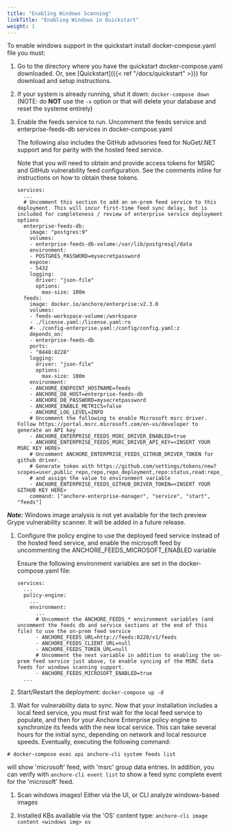 ```yaml
---
title: "Enabling Windows Scanning"
linkTitle: "Enabling Windows in Quickstart"
weight: 1
---
```


To enable windows support in the quickstart install docker-compose.yaml file you must:

1. Go to the directory where you have the quickstart docker-compose.yaml downloaded. Or, see [Quickstart]({{< ref "/docs/quickstart" >}}) for download and setup instructions.

1. If your system is already running, shut it down: `docker-compose down` (NOTE: do **NOT** use the `-v` option or that will delete your database and reset the systeme entirely)

1. Enable the feeds service to run. Uncomment the feeds service and enterprise-feeds-db services in docker-compose.yaml

   The following also includes the GitHub advisories feed for NuGet/.NET support and for parity with the hosted feed service.

   Note that you will need to obtain and provide access tokens for MSRC and GitHub vulnerability feed configuration.  See the comments inline for instructions on how to obtain these tokens.


    ```
    services:
      ...
      # Uncomment this section to add an on-prem feed service to this deployment. This will incur first-time feed sync delay, but is included for completeness / review of enterprise service deployment options
      enterprise-feeds-db:
        image: "postgres:9"
        volumes:
        - enterprise-feeds-db-volume:/var/lib/postgresql/data
        environment:
        - POSTGRES_PASSWORD=mysecretpassword
        expose:
        - 5432
        logging:
          driver: "json-file"
          options:
            max-size: 100m
      feeds:
        image: docker.io/anchore/enterprise:v2.3.0
        volumes:
        - feeds-workspace-volume:/workspace
        - ./license.yaml:/license.yaml:ro
        #- ./config-enterprise.yaml:/config/config.yaml:z
        depends_on:
        - enterprise-feeds-db
        ports:
        - "8448:8228"
        logging:
          driver: "json-file"
          options:
            max-size: 100m
        environment:
        - ANCHORE_ENDPOINT_HOSTNAME=feeds
        - ANCHORE_DB_HOST=enterprise-feeds-db
        - ANCHORE_DB_PASSWORD=mysecretpassword
        - ANCHORE_ENABLE_METRICS=false
        - ANCHORE_LOG_LEVEL=INFO
        # Uncomment the following to enable Microsoft msrc driver. Follow https://portal.msrc.microsoft.com/en-us/developer to generate an API key
        - ANCHORE_ENTERPRISE_FEEDS_MSRC_DRIVER_ENABLED=true
        - ANCHORE_ENTERPRISE_FEEDS_MSRC_DRIVER_API_KEY=<INSERT YOUR MSRC KEY HERE>
        # Uncomment ANCHORE_ENTERPRISE_FEEDS_GITHUB_DRIVER_TOKEN for github driver.
        # Generate token with https://github.com/settings/tokens/new?scopes=user,public_repo,repo,repo_deployment,repo:status,read:repo_hook,read:org,read:public_key,read:gpg_key
        # and assign the value to environment variable
        - ANCHORE_ENTERPRISE_FEEDS_GITHUB_DRIVER_TOKEN=<INSERT YOUR GITHUB KEY HERE>
        command: ["anchore-enterprise-manager", "service", "start",  "feeds"]

    ```

***Note:*** Windows image analysis is not yet available for the tech preview Grype vulnerability scanner. It will be added in a future release.

1. Configure the policy engine to use the deployed feed service instead of the hosted feed service, and enable the microsoft feed by uncommenting the ANCHORE_FEEDS_MICROSOFT_ENABLED variable

    Ensure the following environment variables are set in the docker-compose.yaml file:

    ```
    services:
      ...
      policy-engine:
        ...
        environment:
          ...
          # Uncomment the ANCHORE_FEEDS_* environment variables (and uncomment the feeds db and service sections at the end of this file) to use the on-prem feed service
          - ANCHORE_FEEDS_URL=http://feeds:8228/v1/feeds
          - ANCHORE_FEEDS_CLIENT_URL=null
          - ANCHORE_FEEDS_TOKEN_URL=null
          # Uncomment the next variable in addition to enabling the on-prem feed service just above, to enable syncing of the MSRC data feeds for windows scanning support.
          - ANCHORE_FEEDS_MICROSOFT_ENABLED=true
      ...
    ```

1. Start/Restart the deployment: `docker-compose up -d`

1. Wait for vulnerability data to sync.  Now that your installation includes a local feed service, you must first wait for the local feed service to populate, and then for your Anchore Enterprise policy engine to synchronize its feeds with the new local service.  This can take several hours for the initial sync, depending on network and local resource speeds.  Eventually, executing the following command:

```
# docker-compose exec api anchore-cli system feeds list
```

will show 'microsoft' feed, with 'msrc' group data entries. In addition, you can verify with `anchore-cli event list` to show a feed sync complete event for the 'microsoft' feed.

1. Scan windows images! Either via the UI, or CLI analyze windows-based images

1. Installed KBs available via the 'OS' content type: `anchore-cli image content <windows img> os`
